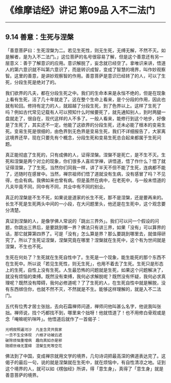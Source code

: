 # 《维摩诘经》讲记 第09品 入不二法门

------

## 9.14 善意：生死与涅槃

「善意菩萨曰：生死涅槃为二。若见生死性，则无生死，无缚无解，不然不灭。如是解者，是为入不二法门。」这位菩萨的名号很容易了解，但是这个善意还有另一层意义：善于了解意识的应用。意识解脱了，妄念就已经空了。拿唯识来讲，悟道人的第六意识就不叫第六意识了，而是转识成智，变成了智慧的境界，叫作妙观察智。这里的善意，是讲妙观察智的作用。善意菩萨是意识已经转了的人，可以了生死，分段生死是绝对了的。

我们欲界的凡夫，都在分段生死之中。我们的生命本来是永恒不绝的，但是在现象上看有生死，活了几十年就走了。这在整个生命上看来，是个分段的作用，因此也就有轮回。修持有定力的人，就超越了分段生死，到了色界以上。这样了生死了吗？例如古代常见记载有人可以预知什么时候要死了，就先通知别人，到时两腿一盘就走了，很自在，现代这样的人不多了。一般人看来，能修行到这个地步，好像是了生死了，其实还不一定。他能了这欲界的分段生死，还未必能了根本的变易生死。变易生死是很细的，由色界到无色界是变易生死，我们不详细报告了，大家离这境界还早，现在只要先有个概念，分段生死和变易生死总合起来都属于生死问题。

真正能彻底了生死的，只有成佛的人，证得涅槃。涅槃不是死亡，是不生不灭。生死和涅槃是两个对立的现象，你们很多人喜欢学禅，讲悟道，悟了作什么？悟了就证得涅槃，了了生死。当然你们同我一样，讲了半天不但不能了生死，连病都不能了，还随时在感冒中。当然，禅宗祖师们悟了道就没有生病，没有感冒了吗？不见得，也会有病。我佛如来也曾有病。但是虽然在病中，在老死中，与一般未悟道的凡夫毕竟不同，同中有不同，共业中有不同的别业。

真正的涅槃是不生不死，如果说是道家的长生不死，那不是涅槃，还是要再来的。长生不死是生死两头中间的一小段，在大问题里头，他还是在生死中，这个观念要分清楚。

真证到涅槃的人，是像学佛人常说的「跳出三界外」。我们可以问一个假设的问题，你跳出三界后，是要跳到哪一界？佛法只有讲三界，如果「没有」可以算界的话，那它就算第四界了。可是「没有」怎么算是界？那么要跳到哪里去，就值得研究了。所以了生死证涅槃，涅槃究竟在哪里？涅槃就在生死中，这个有为世间就是涅槃，不生也不死。

生死在何处了？生死就在生死自性中了。生死是一个现象，能生能死的那个东西不在生死中。所以说「若见生死性，则无生死」，也用不着去了生死。生死只是形态上的生死，自性上没有生死。人生最恐怖的问题就是生死，如果这个问题解决了，就没有烦恼的束缚。既然没有束缚，我何必求解脱呢？既然没有怀疑，我何必求真理呢？既然没有障碍，我何必修道呢？了了生死的人，在生死自性中就是解脱，没有东西绑住你，也就不然不灭，不然就是不生。能够这样理解的，就是入不二法门。

五代有位秀才居士张拙，去向石霜禅师问道，禅师问他叫甚么名字，他说我叫张拙。禅师说，找个巧都找不到，哪里来个拙呀！他就悟道了！也不用修白骨观或是念「唵嘛呢叭咪吽」。他悟道后就作了一首偈子：

```
光明寂照遍河沙　凡圣含灵共我家
一念不生全体现　六根才动被云遮
破除烦恼重增病　趣向真如亦是邪
随顺世缘无罣碍　涅槃生死等空花
```

佛法到了中国，变成禅宗就用文学的境界，几句诗词把最高深的佛道表达完了。这偈子的最后一句，说的就是涅槃就在生死中，就在烦恼中，有自性清凉之地。证到这个境界的人，就可以如《楞伽经》所讲，得「意生身」，真得了「意生身」就是善意菩萨的境界。

